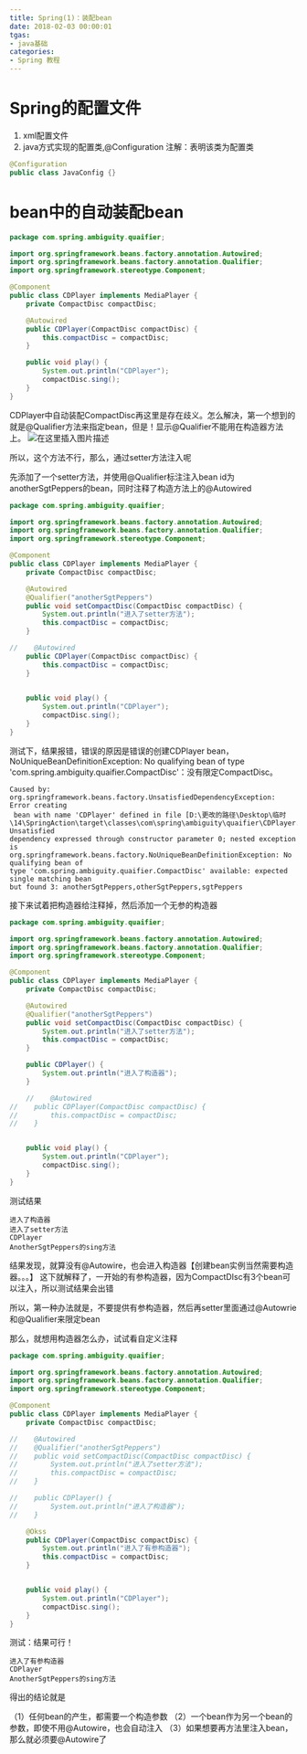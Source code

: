 ```yaml
---
title: Spring(1)：装配bean
date: 2018-02-03 00:00:01
tgas: 
- java基础
categories: 
- Spring 教程
---
```







# Spring的配置文件

1. xml配置文件
2. java方式实现的配置类,@Configuration 注解：表明该类为配置类

```java
@Configuration
public class JavaConfig {}
```











# bean中的自动装配bean
```java
package com.spring.ambiguity.quaifier;

import org.springframework.beans.factory.annotation.Autowired;
import org.springframework.beans.factory.annotation.Qualifier;
import org.springframework.stereotype.Component;

@Component
public class CDPlayer implements MediaPlayer {
    private CompactDisc compactDisc;

    @Autowired
    public CDPlayer(CompactDisc compactDisc) {
        this.compactDisc = compactDisc;
    }

    public void play() {
        System.out.println("CDPlayer");
        compactDisc.sing();
    }
}
```
CDPlayer中自动装配CompactDisc再这里是存在歧义。怎么解决，第一个想到的就是@Qualifier方法来指定bean，但是！显示@Qualifier不能用在构造器方法上。
 ![在这里插入图片描述](https://img-blog.csdn.net/20180912140541608?watermark/2/text/aHR0cHM6Ly9ibG9nLmNzZG4ubmV0L01BU09STA==/font/5a6L5L2T/fontsize/400/fill/I0JBQkFCMA==/dissolve/70)



所以，这个方法不行，那么，通过setter方法注入呢

先添加了一个setter方法，并使用@Qualifier标注注入bean id为anotherSgtPeppers的bean，同时注释了构造方法上的@Autowired
```java
package com.spring.ambiguity.quaifier;

import org.springframework.beans.factory.annotation.Autowired;
import org.springframework.beans.factory.annotation.Qualifier;
import org.springframework.stereotype.Component;

@Component
public class CDPlayer implements MediaPlayer {
    private CompactDisc compactDisc;

    @Autowired
    @Qualifier("anotherSgtPeppers")
    public void setCompactDisc(CompactDisc compactDisc) {
        System.out.println("进入了setter方法");
        this.compactDisc = compactDisc;
    }

//    @Autowired
    public CDPlayer(CompactDisc compactDisc) {
        this.compactDisc = compactDisc;
    }
    

    public void play() {
        System.out.println("CDPlayer");
        compactDisc.sing();
    }
}
```

测试下，结果报错，错误的原因是错误的创建CDPlayer bean，NoUniqueBeanDefinitionException: No qualifying bean of 
type 'com.spring.ambiguity.quaifier.CompactDisc'：没有限定CompactDisc。
```
Caused by: org.springframework.beans.factory.UnsatisfiedDependencyException: Error creating
 bean with name 'CDPlayer' defined in file [D:\更改的路径\Desktop\临时
\14\SpringAction\target\classes\com\spring\ambiguity\quaifier\CDPlayer.class]: Unsatisfied 
dependency expressed through constructor parameter 0; nested exception is 
org.springframework.beans.factory.NoUniqueBeanDefinitionException: No qualifying bean of 
type 'com.spring.ambiguity.quaifier.CompactDisc' available: expected single matching bean 
but found 3: anotherSgtPeppers,otherSgtPeppers,sgtPeppers
```
接下来试着把构造器给注释掉，然后添加一个无参的构造器
```java
package com.spring.ambiguity.quaifier;

import org.springframework.beans.factory.annotation.Autowired;
import org.springframework.beans.factory.annotation.Qualifier;
import org.springframework.stereotype.Component;

@Component
public class CDPlayer implements MediaPlayer {
    private CompactDisc compactDisc;

    @Autowired
    @Qualifier("anotherSgtPeppers")
    public void setCompactDisc(CompactDisc compactDisc) {
        System.out.println("进入了setter方法");
        this.compactDisc = compactDisc;
    }

    public CDPlayer() {
        System.out.println("进入了构造器");
    }

    //    @Autowired
//    public CDPlayer(CompactDisc compactDisc) {
//        this.compactDisc = compactDisc;
//    }


    public void play() {
        System.out.println("CDPlayer");
        compactDisc.sing();
    }
}
```
测试结果
```
进入了构造器
进入了setter方法
CDPlayer
AnotherSgtPeppers的sing方法
```
结果发现，就算没有@Autowire，也会进入构造器【创建bean实例当然需要构造器。。。】
这下就解释了，一开始的有参构造器，因为CompactDIsc有3个bean可以注入，所以测试结果会出错

所以，第一种办法就是，不要提供有参构造器，然后再setter里面通过@Autowrie和@Qualifier来限定bean

那么，就想用构造器怎么办，试试看自定义注释
```java
package com.spring.ambiguity.quaifier;

import org.springframework.beans.factory.annotation.Autowired;
import org.springframework.beans.factory.annotation.Qualifier;
import org.springframework.stereotype.Component;

@Component
public class CDPlayer implements MediaPlayer {
    private CompactDisc compactDisc;

//    @Autowired
//    @Qualifier("anotherSgtPeppers")
//    public void setCompactDisc(CompactDisc compactDisc) {
//        System.out.println("进入了setter方法");
//        this.compactDisc = compactDisc;
//    }

//    public CDPlayer() {
//        System.out.println("进入了构造器");
//    }

    @Okss
    public CDPlayer(CompactDisc compactDisc) {
        System.out.println("进入了有参构造器");
        this.compactDisc = compactDisc;
    }


    public void play() {
        System.out.println("CDPlayer");
        compactDisc.sing();
    }
}
```
测试：结果可行！
```
进入了有参构造器
CDPlayer
AnotherSgtPeppers的sing方法
```
得出的结论就是

（1）任何bean的产生，都需要一个构造参数
（2）一个bean作为另一个bean的参数，即使不用@Autowire，也会自动注入
（3）如果想要再方法里注入bean，那么就必须要@Autowire了






